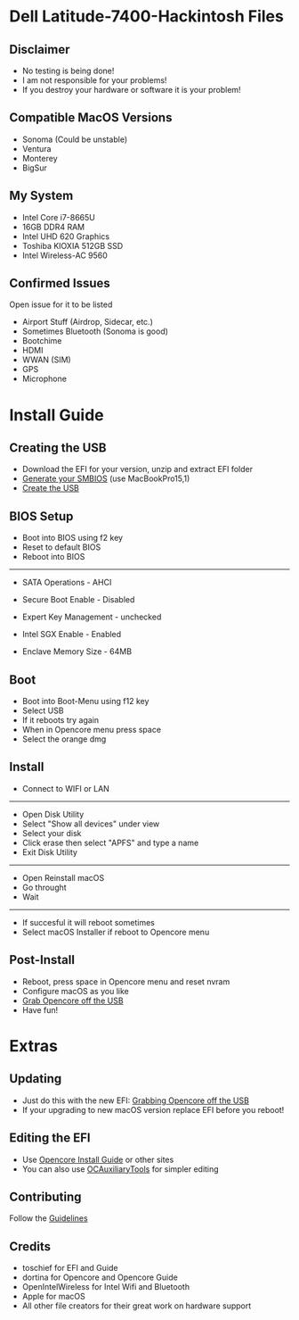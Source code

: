 # Dell Latitude-7400-Hackintosh Files

## Disclaimer
- No testing is being done! 
- I am not responsible for your problems!
- If you destroy your hardware or software it is your problem!


## Compatible MacOS Versions
- Sonoma (Could be unstable)
- Ventura
- Monterey
- BigSur

## My System
- Intel Core i7-8665U
- 16GB DDR4 RAM
- Intel UHD 620 Graphics
- Toshiba KIOXIA 512GB SSD
- Intel Wireless-AC 9560

## Confirmed Issues
Open issue for it to be listed

- Airport Stuff (Airdrop, Sidecar, etc.)
- Sometimes Bluetooth (Sonoma is good)
- Bootchime
- HDMI
- WWAN (SIM)
- GPS
- Microphone

# Install Guide

## Creating the USB
- Download the EFI for your version, unzip and extract EFI folder
- [Generate your SMBIOS](https://dortania.github.io/OpenCore-Install-Guide/config-laptop.plist/coffee-lake.html#platforminfo) (use MacBookPro15,1)
- [Create the USB](https://dortania.github.io/OpenCore-Install-Guide/installer-guide/#creating-the-usb)

## BIOS Setup
- Boot into BIOS using f2 key
- Reset to default BIOS
- Reboot into BIOS
-------------------------------------------------------------------
- SATA Operations - AHCI

- Secure Boot Enable - Disabled
- Expert Key Management - unchecked
  
- Intel SGX Enable - Enabled
- Enclave Memory Size - 64MB

## Boot
- Boot into Boot-Menu using f12 key
- Select USB
- If it reboots try again
- When in Opencore menu press space
- Select the orange dmg

## Install
- Connect to WIFI or LAN
-------------------------------------------------------------------
- Open Disk Utility
- Select "Show all devices" under view
- Select your disk
- Click erase then select "APFS" and type a name
- Exit Disk Utility
-------------------------------------------------------------------
- Open Reinstall macOS
- Go throught
- Wait
-------------------------------------------------------------------
- If succesful it will reboot sometimes
- Select macOS Installer if reboot to Opencore menu

## Post-Install
- Reboot, press space in Opencore menu and reset nvram
- Configure macOS as you like
- [Grab Opencore off the USB](https://dortania.github.io/OpenCore-Post-Install/universal/oc2hdd.html#grabbing-opencore-off-the-usb)
- Have fun!

# Extras

## Updating

- Just do this with the new EFI: [Grabbing Opencore off the USB](https://dortania.github.io/OpenCore-Post-Install/universal/oc2hdd.html#grabbing-opencore-off-the-usb)
- If your upgrading to new macOS version replace EFI before you reboot!

## Editing the EFI
- Use [Opencore Install Guide](https://dortania.github.io/OpenCore-Install-Guide/) or other sites
- You can also use [OCAuxiliaryTools](https://github.com/ic005k/OCAuxiliaryTools) for simpler editing

## Contributing
Follow the [Guidelines](https://github.com/toschief/Dell-Latitude-7400-Hackintosh/blob/4308263a2a95329e4da731433a0454f5ce33eca4/CONTRIBUTING.md)

## Credits
- toschief for EFI and Guide
- dortina for Opencore and Opencore Guide
- OpenIntelWireless for Intel Wifi and Bluetooth
- Apple for macOS
- All other file creators for their great work on hardware support
